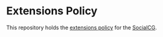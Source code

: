 # Extensions Policy

This repository holds the [extensions policy](https://swicg.github.io/extensions-policy/) for the [SocialCG](https://www.w3.org/community/socialcg/).